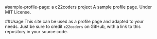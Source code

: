 #sample-profile-page: a c22coders project
A sample profile page. Under MIT License.

##Usage
This site can be used as a profile page and adapted to your needs.
Just be sure to credit `c22coders` on GitHub, with a link to this repository in your source code.
